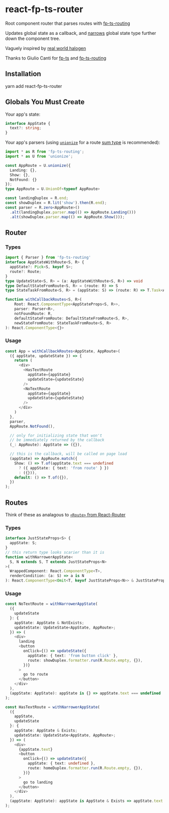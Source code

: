 # react-fp-ts-router
Root component router that parses routes with [fp-ts-routing](https://github.com/gcanti/fp-ts-routing)

Updates global state as a callback, and [narrows](https://www.typescriptlang.org/docs/handbook/advanced-types.html#using-type-predicates) global state type further down the component tree.

Vaguely inspired by [real world halogen](https://github.com/thomashoneyman/purescript-halogen-realworld)

Thanks to Giulio Canti for [fp-ts](https://github.com/gcanti/fp-ts) and [fp-ts-routing](https://github.com/gcanti/fp-ts-routing)

## Installation
yarn add react-fp-ts-router

## Globals You Must Create

Your app's state:

```ts
interface AppState {
  text?: string;
}
```

Your app's parsers (using [`unionize`](https://github.com/pelotom/unionize) for a route [sum type](https://jrsinclair.com/articles/2019/algebraic-data-types-what-i-wish-someone-had-explained-about-functional-programming/) is recommended):

```ts
import * as R from 'fp-ts-routing';
import * as U from 'unionize';

const AppRoute = U.unionize({
  Landing: {},
  Show: {},
  NotFound: {}
});
type AppRoute = U.UnionOf<typeof AppRoute>

const landingDuplex = R.end;
const showDuplex = R.lit('show').then(R.end);
const parser = R.zero<AppRoute>()
  .alt(landingDuplex.parser.map(() => AppRoute.Landing()))
  .alt(showDuplex.parser.map(() => AppRoute.Show()));
```

## Router

### Types
```ts
import { Parser } from 'fp-ts-routing'
interface AppStateWithRoute<S, R> {
  appState?: Pick<S, keyof S>;
  route?: Route;
}
type UpdateState<S, R> = (a: AppStateWithRoute<S, R>) => void
type DefaultStateFromRoute<S, R> = (route: R) => S
type StateTaskFromRoute<S, R> = (appState: S) => (route: R) => T.Task<AppStateWithRoute<S, R>>

function withCallbackRoutes<S, R>(
    Root: React.ComponentType<AppStateProps<S, R>>,
    parser: Parser<R>,
    notFoundRoute: R,
    defaultStateFromRoute: DefaultStateFromRoute<S, R>,
    newStateFromRoute: StateTaskFromRoute<S, R>
): React.ComponentType<{}>
```

### Usage

```ts
const App = withCallbackRoutes<AppState, AppRoute>(
  ({ appState, updateState }) => {
    return (
      <div>
        <HasTextRoute
          appState={appState}
          updateState={updateState}
        />
        <NoTextRoute
          appState={appState}
          updateState={updateState}
        />
      </div>
    )
  },
  parser,
  AppRoute.NotFound(),

  // only for initializing state that won't 
  // be immediately returned by the callback
  (_: AppRoute): AppState => ({}),

  // this is the callback, will be called on page load
  (appState) => AppRoute.match({
    Show: () => T.of(appState.text === undefined
      ? ({ appState: { text: 'from route' } })
      : ({})),
    default: () => T.of({}),
  })
);
```

## Routes

Think of these as analagous to [`<Route>` from React-Router](https://reacttraining.com/react-router/web/api/Route)

### Types
```ts
interface JustStateProps<S> {
  appState: S;
}
// this return type looks scarier than it is
function withNarrowerAppState<
  S, N extends S, T extends JustStateProps<N>
>(
  WrappedComponent: React.ComponentType<T>,
  renderCondition: (a: S) => a is N
): React.ComponentType<Omit<T, keyof JustStateProps<N>> & JustStateProps<S>>
```
### Usage

```ts
const NoTextRoute = withNarrowerAppState(
  ({
    updateState
  }: {
    appState: AppState & NotExists;
    updateState: UpdateState<AppState, AppRoute>;
  }) => (
    <div>
      landing
      <button
        onClick={() => updateState({
          appState: { text: 'from button click' },
          route: showDuplex.formatter.run(R.Route.empty, {}),
        })}
      >
        go to route
      </button>
    </div>
  ),
  (appState: AppState): appState is {} => appState.text === undefined
);

const HasTextRoute = withNarrowerAppState(
  ({
    appState,
    updateState
  }: {
    appState: AppState & Exists;
    updateState: UpdateState<AppState, AppRoute>;
  }) => (
    <div>
      {appState.text}
      <button
        onClick={() => updateState({
          appState: { text: undefined },
          route: homeDuplex.formatter.run(R.Route.empty, {}),
        })}
      >
        go to landing
      </button>
    </div>
  ),
  (appState: AppState): appState is AppState & Exists => appState.text !== undefined
);
```
